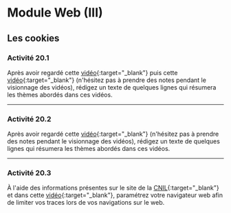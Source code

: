 # Module Web (III)
## Les cookies

### Activité 20.1

Après avoir regardé cette [vidéo](https://dai.ly/x16lt53){:target="_blank"} puis cette [vidéo](https://www.youtube.com/watch?v=fm5MSdPU8tY){:target="_blank"} (n'hésitez pas à prendre des notes pendant le visionnage des vidéos), rédigez un texte de quelques lignes qui résumera les thèmes abordés dans ces vidéos.
***

### Activité 20.2

Après avoir regardé cette [vidéo](https://www.youtube.com/watch?v=mV_3jTUBi9Y){:target="_blank"} (n'hésitez pas à prendre des notes pendant le visionnage des vidéos), rédigez un texte de quelques lignes qui résumera les thèmes abordés dans ces vidéos.
***

### Activité 20.3

À l'aide des informations présentes sur le site de la [CNIL](https://www.cnil.fr/fr/cookies-les-outils-pour-les-maitriser){:target="_blank"} et dans cette [vidéo](https://www.dailymotion.com/video/xw48jr){:target="_blank"}, paramétrez votre navigateur web afin de limiter vos traces lors de vos navigations sur le web.



